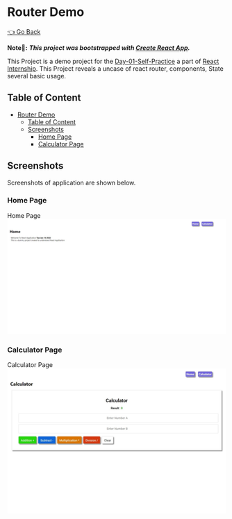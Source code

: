 # Router Demo

[👈 Go Back](./../Readme.md)

**Note📓:** **_This project was bootstrapped with [Create React App](https://github.com/facebook/create-react-app)._**

This Project is a demo project for the [Day-01-Self-Practice](./README.md) a part of [React Internship](../../Readme.md). This Project reveals a uncase of react router, components, State several basic usage.

## Table of Content

- [Router Demo](#router-demo)
  - [Table of Content](#table-of-content)
  - [Screenshots](#screenshots)
    - [Home Page](#home-page)
    - [Calculator Page](#calculator-page)

## Screenshots

Screenshots of application are shown below.

### Home Page

Home Page
!["Home"](./docs/HomePage.jpeg)

### Calculator Page

Calculator Page
![Calculator"](./docs/Calculator.jpeg)
